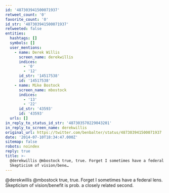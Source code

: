 ```yaml
---
id: '487303941500071937'
retweet_count: '0'
favorite_count: '0'
id_str: '487303941500071937'
retweeted: false
entities:
  hashtags: []
  symbols: []
  user_mentions:
    - name: Derek Willis
      screen_name: derekwillis
      indices:
        - '0'
        - '12'
      id_str: '14517538'
      id: '14517538'
    - name: Mike Bostock
      screen_name: mbostock
      indices:
        - '13'
        - '22'
      id_str: '43593'
      id: '43593'
  urls: []
in_reply_to_status_id_str: '487303570229043201'
in_reply_to_screen_name: derekwillis
original_url: https://twitter.com/benbalter/status/487303941500071937
date: '2014-07-10T18:34:47.000Z'
sitemap: false
robots: noindex
reply: true
title: >-
  @derekwillis @mbostock true, true. Forget I sometimes have a federal lens.
  Skepticism of vision/bene…
---
```


@derekwillis @mbostock true, true. Forget I sometimes have a federal lens. Skepticism of vision/benefit is prob. a closely related second.